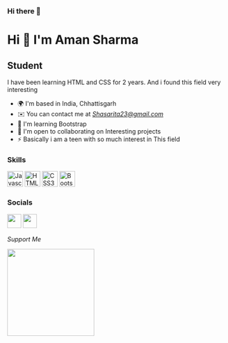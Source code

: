 ### Hi there 👋

<!--
**89Aman/89Aman** is a ✨ _special_ ✨ repository because its `README.md` (this file) appears on your GitHub profile-->
Hi 👋 I'm Aman Sharma
============================

Student
-------

I have been learning HTML and CSS for 2 years. And i found this field very interesting

* 🌍  I'm based in India, Chhattisgarh
* ✉️  You can contact me at _[Shasarita23@gmail.com](mailto:Shasarita23@gmail.com )_
* 🧠  I'm learning Bootstrap
* 🤝  I'm open to collaborating on Interesting projects
* ⚡  Basically i am a teen with so much interest in This field

### Skills

<p align="left">
<a href="https://developer.mozilla.org/en-US/docs/Web/JavaScript" target="_blank" rel="noreferrer"><img src="https://raw.githubusercontent.com/danielcranney/readme-generator/main/public/icons/skills/javascript-colored.svg" width="36" height="36" alt="Javascript" /></a>
<a href="https://developer.mozilla.org/en-US/docs/Glossary/HTML5" target="_blank" rel="noreferrer"><img src="https://raw.githubusercontent.com/danielcranney/readme-generator/main/public/icons/skills/html5-colored.svg" width="36" height="36" alt="HTML5" /></a>
<a href="https://www.w3.org/TR/CSS/#css" target="_blank" rel="noreferrer"><img src="https://raw.githubusercontent.com/danielcranney/readme-generator/main/public/icons/skills/css3-colored.svg" width="36" height="36" alt="CSS3" /></a>
<a href="https://getbootstrap.com/" target="_blank" rel="noreferrer"><img src="https://raw.githubusercontent.com/danielcranney/readme-generator/main/public/icons/skills/bootstrap-colored.svg" width="36" height="36" alt="Bootstrap" /></a>
</p>

### Socials

<p align="left"> <a href="https://www.github.com/89aman" target="_blank" rel="noreferrer"><img src="https://raw.githubusercontent.com/danielcranney/readme-generator/main/public/icons/socials/github.svg" width="32" height="32" /></a> <a href="http://www.instagram.com/mr_introvert_269" target="_blank" rel="noreferrer"><img src="https://raw.githubusercontent.com/danielcranney/readme-generator/main/public/icons/socials/instagram.svg" width="32" height="32" /></a></p>

_Support Me_

<a href="https://www.buymeacoffee.com/aman26"><img src="https://cdn.buymeacoffee.com/buttons/v2/default-yellow.png" width="200" /></a>




